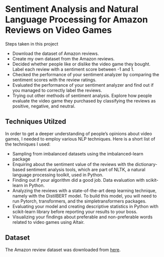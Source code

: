 # Sentiment Analysis and Natural Language Processing for Amazon Reviews on Video Games

Steps taken in this project

   * Download the dataset of Amazon reviews.
   * Create my own dataset from the Amazon reviews.
   * Decided whether people like or dislike the video game they bought. Label each review with a sentiment score between -1 and 1.
   * Checked the performance of your sentiment analyzer by comparing the sentiment scores with the review ratings.
   * Evaluated the performance of your sentiment analyzer and find out if you managed to correctly label the reviews.
   * Trying out other methods of sentiment analysis. Explore how people evaluate the video game they purchased by classifying the reviews as positive, negative, and neutral.

## Techniques Utilzed

In order to get a deeper understanding of people’s opinions about video games, I needed to employ various NLP techniques. Here is a short list of the techniques I used:

   * Sampling from imbalanced datasets using the imbalanced-learn package
   * Enquiring about the sentiment value of the reviews with the dictionary-based sentiment analysis tools, which are part of NLTK, a natural language processing toolkit, used in Python.
   * Finding out if your algorithm did a good job. Data evaluation with scikit-learn in Python.
   * Analyzing the reviews with a state-of-the-art deep learning technique, namely with the DistilBERT model. To build this model, you will need to run Pytorch, transformers, and the simpletransformers packages.
   * Evaluating your model and creating descriptive statistics in Python with scikit-learn library before reporting your results to your boss.
   * Visualizing your findings about preferable and non-preferable words related to video games using Altair.

## Dataset

The Amazon review dataset was downloaded from [here](https://nijianmo.github.io/amazon/index.html).
